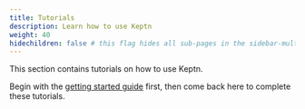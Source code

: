 ```yaml
---
title: Tutorials
description: Learn how to use Keptn
weight: 40
hidechildren: false # this flag hides all sub-pages in the sidebar-multicard.html
---
```


This section contains tutorials on how to use Keptn.

Begin with the [getting started guide](../getting-started/) first, then come back here to complete these tutorials.

